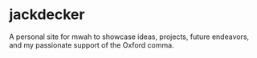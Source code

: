 # jackdecker
A personal site for mwah to showcase ideas, projects, future endeavors, and my passionate support of the Oxford comma.
